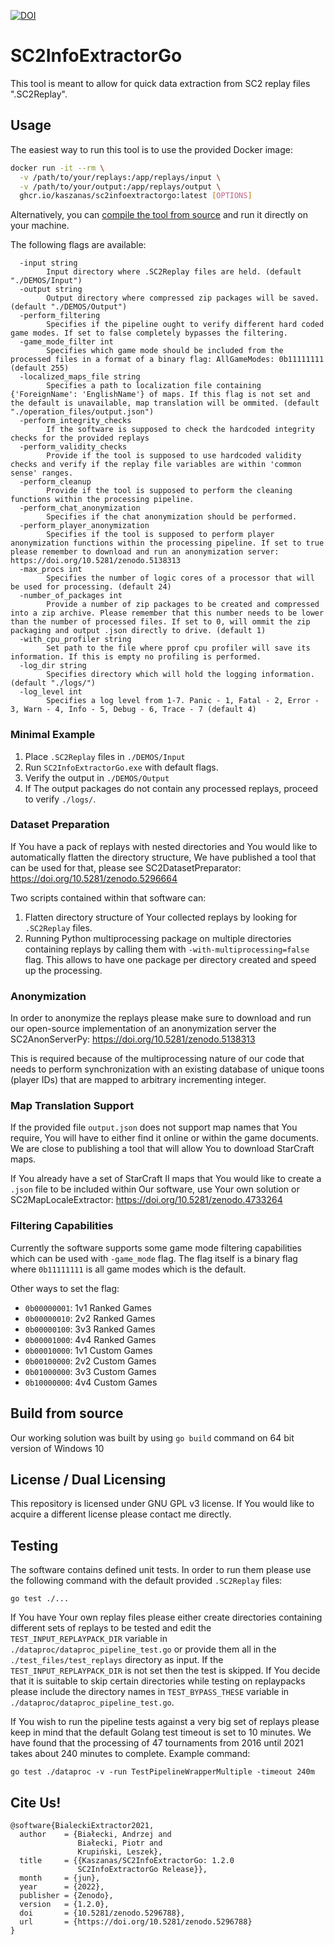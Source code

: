 [![DOI](https://zenodo.org/badge/DOI/10.5281/zenodo.5296788.svg)](https://doi.org/10.5281/zenodo.5296788)

# SC2InfoExtractorGo

This tool is meant to allow for quick data extraction from SC2 replay files ".SC2Replay".

## Usage

The easiest way to run this tool is to use the provided Docker image:

```sh
docker run -it --rm \
  -v /path/to/your/replays:/app/replays/input \
  -v /path/to/your/output:/app/replays/output \
  ghcr.io/kaszanas/sc2infoextractorgo:latest [OPTIONS]
```

Alternatively, you can [compile the tool from source](#build-from-source) and run it directly on your machine.

The following flags are available:

```
  -input string
    	Input directory where .SC2Replay files are held. (default "./DEMOS/Input")
  -output string
    	Output directory where compressed zip packages will be saved. (default "./DEMOS/Output")
  -perform_filtering
    	Specifies if the pipeline ought to verify different hard coded game modes. If set to false completely bypasses the filtering.
  -game_mode_filter int
    	Specifies which game mode should be included from the processed files in a format of a binary flag: AllGameModes: 0b11111111 (default 255)
  -localized_maps_file string
    	Specifies a path to localization file containing {'ForeignName': 'EnglishName'} of maps. If this flag is not set and the default is unavailable, map translation will be ommited. (default "./operation_files/output.json")
  -perform_integrity_checks
    	If the software is supposed to check the hardcoded integrity checks for the provided replays
  -perform_validity_checks
    	Provide if the tool is supposed to use hardcoded validity checks and verify if the replay file variables are within 'common sense' ranges.
  -perform_cleanup
    	Provide if the tool is supposed to perform the cleaning functions within the processing pipeline.
  -perform_chat_anonymization
    	Specifies if the chat anonymization should be performed.
  -perform_player_anonymization
    	Specifies if the tool is supposed to perform player anonymization functions within the processing pipeline. If set to true please remember to download and run an anonymization server: https://doi.org/10.5281/zenodo.5138313
  -max_procs int
    	Specifies the number of logic cores of a processor that will be used for processing. (default 24)
  -number_of_packages int
    	Provide a number of zip packages to be created and compressed into a zip archive. Please remember that this number needs to be lower than the number of processed files. If set to 0, will ommit the zip packaging and output .json directly to drive. (default 1)
  -with_cpu_profiler string
    	Set path to the file where pprof cpu profiler will save its information. If this is empty no profiling is performed.
  -log_dir string
    	Specifies directory which will hold the logging information. (default "./logs/")
  -log_level int
    	Specifies a log level from 1-7. Panic - 1, Fatal - 2, Error - 3, Warn - 4, Info - 5, Debug - 6, Trace - 7 (default 4)
```

### Minimal Example

1. Place ```.SC2Replay``` files in ```./DEMOS/Input```
2. Run ```SC2InfoExtractorGo.exe``` with default flags.
3. Verify the output in ```./DEMOS/Output```
4. If The output packages do not contain any processed replays, proceed to verify ```./logs/```.

### Dataset Preparation

If You have a pack of replays with nested directories and You would like to automatically flatten the directory structure, We have published a tool that can be used for that, please see SC2DatasetPreparator: https://doi.org/10.5281/zenodo.5296664

Two scripts contained within that software can:
1. Flatten directory structure of Your collected replays by looking for ```.SC2Replay``` files.
2. Running Python multiprocessing package on multiple directories containing replays by calling them with ```-with-multiprocessing=false``` flag. This allows to have one package per directory created and speed up the processing.

### Anonymization

In order to anonymize the replays please make sure to download and run our open-source implementation of an anonymization server the SC2AnonServerPy: https://doi.org/10.5281/zenodo.5138313

This is required because of the multiprocessing nature of our code that needs to perform synchronization with an existing database of unique toons (player IDs) that are mapped to arbitrary incrementing integer.

### Map Translation Support

If the provided file ```output.json``` does not support map names that You require, You will have to either find it online or within the game documents. We are close to publishing a tool that will allow You to download StarCraft maps.

If You already have a set of StarCraft II maps that You would like to create a ```.json``` file to be included within Our software, use Your own solution or SC2MapLocaleExtractor: https://doi.org/10.5281/zenodo.4733264

### Filtering Capabilities

Currently the software supports some game mode filtering capabilities which can be used with ```-game_mode``` flag.
The flag itself is a binary flag where ```0b11111111``` is all game modes which is the default.

Other ways to set the flag:
- ```0b00000001```: 1v1 Ranked Games
- ```0b00000010```: 2v2 Ranked Games
- ```0b00000100```: 3v3 Ranked Games
- ```0b00001000```: 4v4 Ranked Games
- ```0b00010000```: 1v1 Custom Games
- ```0b00100000```: 2v2 Custom Games
- ```0b01000000```: 3v3 Custom Games
- ```0b10000000```: 4v4 Custom Games

## Build from source

Our working solution was built by using ```go build``` command on 64 bit version of Windows 10

## License / Dual Licensing

This repository is licensed under GNU GPL v3 license. If You would like to acquire a different license please contact me directly.

## Testing

The software contains defined unit tests. In order to run them please use the following command with the default provided ```.SC2Replay``` files:

```go test ./...```

If You have Your own replay files please either create directories containing different sets of replays to be tested and edit the ```TEST_INPUT_REPLAYPACK_DIR``` variable in ```./dataproc/dataproc_pipeline_test.go``` or provide them all in the ```./test_files/test_replays``` directory as input. If the ```TEST_INPUT_REPLAYPACK_DIR``` is not set then the test is skipped. If You decide that it is suitable to skip certain directories while testing on replaypacks please include the directory names in ```TEST_BYPASS_THESE``` variable in ```./dataproc/dataproc_pipeline_test.go```.

If You wish to run the pipeline tests against a very big set of replays please keep in mind that the default Golang test timeout is set to 10 minutes. We have found that the processing of 47 tournaments from 2016 until 2021 takes about 240 minutes to complete. Example command:

```go test ./dataproc -v -run TestPipelineWrapperMultiple -timeout 240m```

## Cite Us!

```
@software{BialeckiExtractor2021,
  author    = {Białecki, Andrzej and
               Białecki, Piotr and
               Krupiński, Leszek},
  title     = {{Kaszanas/SC2InfoExtractorGo: 1.2.0 
               SC2InfoExtractorGo Release}},
  month     = {jun},
  year      = {2022},
  publisher = {Zenodo},
  version   = {1.2.0},
  doi       = {10.5281/zenodo.5296788},
  url       = {https://doi.org/10.5281/zenodo.5296788}
}
```
